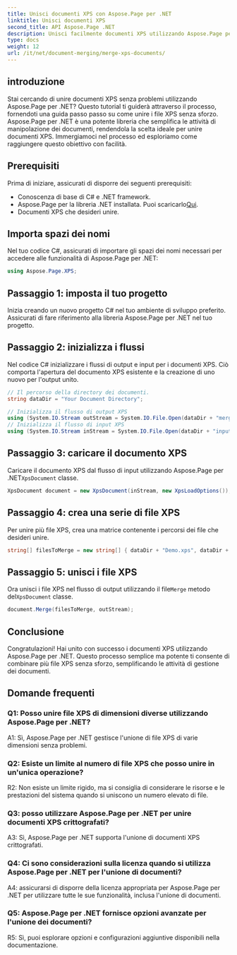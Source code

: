 ```yaml
---
title: Unisci documenti XPS con Aspose.Page per .NET
linktitle: Unisci documenti XPS
second_title: API Aspose.Page .NET
description: Unisci facilmente documenti XPS utilizzando Aspose.Page per .NET. Segui la nostra guida passo passo per una gestione fluida dei documenti.
type: docs
weight: 12
url: /it/net/document-merging/merge-xps-documents/
---
```

## introduzione

Stai cercando di unire documenti XPS senza problemi utilizzando Aspose.Page per .NET? Questo tutorial ti guiderà attraverso il processo, fornendoti una guida passo passo su come unire i file XPS senza sforzo. Aspose.Page per .NET è una potente libreria che semplifica le attività di manipolazione dei documenti, rendendola la scelta ideale per unire documenti XPS. Immergiamoci nel processo ed esploriamo come raggiungere questo obiettivo con facilità.

## Prerequisiti

Prima di iniziare, assicurati di disporre dei seguenti prerequisiti:

- Conoscenza di base di C# e .NET framework.
-  Aspose.Page per la libreria .NET installata. Puoi scaricarlo[Qui](https://releases.aspose.com/page/net/).
- Documenti XPS che desideri unire.

## Importa spazi dei nomi

Nel tuo codice C#, assicurati di importare gli spazi dei nomi necessari per accedere alle funzionalità di Aspose.Page per .NET:

```csharp
using Aspose.Page.XPS;
```

## Passaggio 1: imposta il tuo progetto

Inizia creando un nuovo progetto C# nel tuo ambiente di sviluppo preferito. Assicurati di fare riferimento alla libreria Aspose.Page per .NET nel tuo progetto.

## Passaggio 2: inizializza i flussi

Nel codice C# inizializzare i flussi di output e input per i documenti XPS. Ciò comporta l'apertura del documento XPS esistente e la creazione di uno nuovo per l'output unito.

```csharp
// Il percorso della directory dei documenti.
string dataDir = "Your Document Directory";

// Inizializza il flusso di output XPS
using (System.IO.Stream outStream = System.IO.File.Open(dataDir + "mergedXPSfiles.xps", System.IO.FileMode.OpenOrCreate, System.IO.FileAccess.Write))
// Inizializza il flusso di input XPS
using (System.IO.Stream inStream = System.IO.File.Open(dataDir + "input.xps", System.IO.FileMode.Open))
```

## Passaggio 3: caricare il documento XPS

 Caricare il documento XPS dal flusso di input utilizzando Aspose.Page per .NET`XpsDocument` classe.

```csharp
XpsDocument document = new XpsDocument(inStream, new XpsLoadOptions());
```

## Passaggio 4: crea una serie di file XPS

Per unire più file XPS, crea una matrice contenente i percorsi dei file che desideri unire.

```csharp
string[] filesToMerge = new string[] { dataDir + "Demo.xps", dataDir + "sample.xps" };
```

## Passaggio 5: unisci i file XPS

 Ora unisci i file XPS nel flusso di output utilizzando il file`Merge` metodo del`XpsDocument` classe.

```csharp
document.Merge(filesToMerge, outStream);
```

## Conclusione

Congratulazioni! Hai unito con successo i documenti XPS utilizzando Aspose.Page per .NET. Questo processo semplice ma potente ti consente di combinare più file XPS senza sforzo, semplificando le attività di gestione dei documenti.

## Domande frequenti

### Q1: Posso unire file XPS di dimensioni diverse utilizzando Aspose.Page per .NET?

A1: Sì, Aspose.Page per .NET gestisce l'unione di file XPS di varie dimensioni senza problemi.

### Q2: Esiste un limite al numero di file XPS che posso unire in un'unica operazione?

R2: Non esiste un limite rigido, ma si consiglia di considerare le risorse e le prestazioni del sistema quando si uniscono un numero elevato di file.

### Q3: posso utilizzare Aspose.Page per .NET per unire documenti XPS crittografati?

A3: Sì, Aspose.Page per .NET supporta l'unione di documenti XPS crittografati.

### Q4: Ci sono considerazioni sulla licenza quando si utilizza Aspose.Page per .NET per l'unione di documenti?

A4: assicurarsi di disporre della licenza appropriata per Aspose.Page per .NET per utilizzare tutte le sue funzionalità, inclusa l'unione di documenti.

### Q5: Aspose.Page per .NET fornisce opzioni avanzate per l'unione dei documenti?

R5: Sì, puoi esplorare opzioni e configurazioni aggiuntive disponibili nella documentazione.